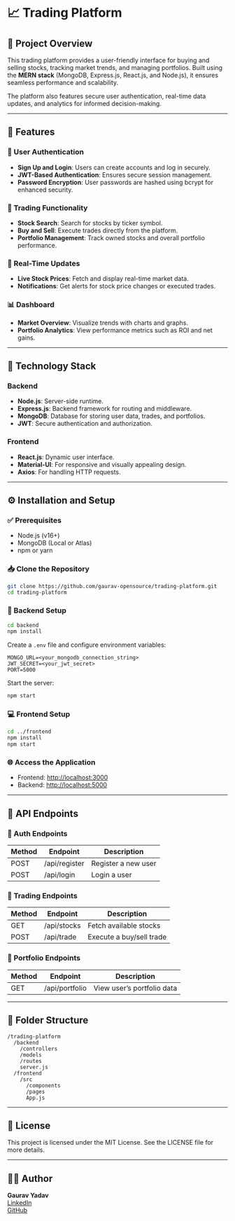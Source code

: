 # 📈 Trading Platform

## 📝 Project Overview

This trading platform provides a user-friendly interface for buying and selling stocks, tracking market trends, and managing portfolios. Built using the **MERN stack** (MongoDB, Express.js, React.js, and Node.js), it ensures seamless performance and scalability.

The platform also features secure user authentication, real-time data updates, and analytics for informed decision-making.

---

## 🚀 Features

### 🔐 User Authentication
- **Sign Up and Login**: Users can create accounts and log in securely.
- **JWT-Based Authentication**: Ensures secure session management.
- **Password Encryption**: User passwords are hashed using bcrypt for enhanced security.

### 💼 Trading Functionality
- **Stock Search**: Search for stocks by ticker symbol.
- **Buy and Sell**: Execute trades directly from the platform.
- **Portfolio Management**: Track owned stocks and overall portfolio performance.

### 🔄 Real-Time Updates
- **Live Stock Prices**: Fetch and display real-time market data.
- **Notifications**: Get alerts for stock price changes or executed trades.

### 📊 Dashboard
- **Market Overview**: Visualize trends with charts and graphs.
- **Portfolio Analytics**: View performance metrics such as ROI and net gains.

---

## 🧱 Technology Stack

### Backend
- **Node.js**: Server-side runtime.
- **Express.js**: Backend framework for routing and middleware.
- **MongoDB**: Database for storing user data, trades, and portfolios.
- **JWT**: Secure authentication and authorization.

### Frontend
- **React.js**: Dynamic user interface.
- **Material-UI**: For responsive and visually appealing design.
- **Axios**: For handling HTTP requests.

---

## ⚙️ Installation and Setup

### ✅ Prerequisites
- Node.js (v16+)
- MongoDB (Local or Atlas)
- npm or yarn

### 📥 Clone the Repository

```bash
git clone https://github.com/gaurav-opensource/trading-platform.git
cd trading-platform
```

### 🔧 Backend Setup

```bash
cd backend
npm install
```

Create a `.env` file and configure environment variables:

```env
MONGO_URL=<your_mongodb_connection_string>
JWT_SECRET=<your_jwt_secret>
PORT=5000
```

Start the server:

```bash
npm start
```

### 💻 Frontend Setup

```bash
cd ../frontend
npm install
npm start
```

### 🌐 Access the Application

- Frontend: [http://localhost:3000](http://localhost:3000)
- Backend: [http://localhost:5000](http://localhost:5000)

---

## 📡 API Endpoints

### 🔐 Auth Endpoints

| Method | Endpoint        | Description         |
|--------|------------------|---------------------|
| POST   | /api/register    | Register a new user |
| POST   | /api/login       | Login a user        |

### 💼 Trading Endpoints

| Method | Endpoint     | Description              |
|--------|--------------|--------------------------|
| GET    | /api/stocks  | Fetch available stocks   |
| POST   | /api/trade   | Execute a buy/sell trade |

### 📁 Portfolio Endpoints

| Method | Endpoint         | Description               |
|--------|------------------|---------------------------|
| GET    | /api/portfolio   | View user’s portfolio data|

---

## 📁 Folder Structure

```
/trading-platform
  /backend
    /controllers
    /models
    /routes
    server.js
  /frontend
    /src
      /components
      /pages
      App.js
```

---

## 📄 License

This project is licensed under the MIT License. See the LICENSE file for more details.

---

## 🙋‍♂️ Author

**Gaurav Yadav**  
[LinkedIn](https://www.linkedin.com)  
[GitHub](https://github.com/gaurav-opensource)
